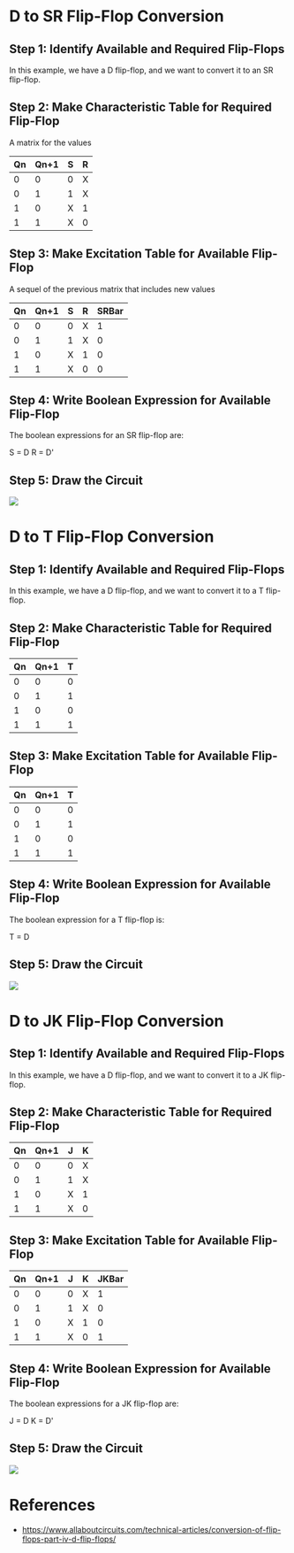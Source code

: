 # D to SR Flip-Flop Conversion

## Step 1: Identify Available and Required Flip-Flops
In this example, we have a D flip-flop, and we want to convert it to an SR flip-flop.

## Step 2: Make Characteristic Table for Required Flip-Flop

A matrix for the values

| Qn | Qn+1 | S | R |
|----|------|---|---|
|  0 |   0  | 0 |  X |
|  0 |   1  | 1 |  X |
|  1 |   0  | X |  1 |
|  1 |   1  | X |  0 |

## Step 3: Make Excitation Table for Available Flip-Flop

A sequel of the previous matrix that includes new values

| Qn | Qn+1 | S | R | SRBar |
|----|------|---|---|-------|
|  0 |   0  | 0 |  X |   1   |
|  0 |   1  | 1 |  X |   0   |
|  1 |   0  | X |  1 |   0   |
|  1 |   1  | X |  0 |   0   |

## Step 4: Write Boolean Expression for Available Flip-Flop
The boolean expressions for an SR flip-flop are:

S = D
R = D'

## Step 5: Draw the Circuit

![](https://www.allaboutcircuits.com/uploads/articles/Figure_3_FFC4.jpg)

# D to T Flip-Flop Conversion

## Step 1: Identify Available and Required Flip-Flops
In this example, we have a D flip-flop, and we want to convert it to a T flip-flop.

## Step 2: Make Characteristic Table for Required Flip-Flop

| Qn | Qn+1 | T |
|----|------|---|
|  0 |   0  | 0 |
|  0 |   1  | 1 |
|  1 |   0  | 0 |
|  1 |   1  | 1 |

## Step 3: Make Excitation Table for Available Flip-Flop

| Qn | Qn+1 | T |
|----|------|---|
|  0 |   0  | 0 |
|  0 |   1  | 1 |
|  1 |   0  | 0 |
|  1 |   1  | 1 |

## Step 4: Write Boolean Expression for Available Flip-Flop
The boolean expression for a T flip-flop is:

T = D

## Step 5: Draw the Circuit

![](https://www.allaboutcircuits.com/uploads/articles/Figure_11_FFC4(1).jpg)



# D to JK Flip-Flop Conversion

## Step 1: Identify Available and Required Flip-Flops
In this example, we have a D flip-flop, and we want to convert it to a JK flip-flop.

## Step 2: Make Characteristic Table for Required Flip-Flop

| Qn | Qn+1 | J | K |
|----|------|---|---|
|  0 |   0  | 0 | X |
|  0 |   1  | 1 | X |
|  1 |   0  | X | 1 |
|  1 |   1  | X | 0 |

## Step 3: Make Excitation Table for Available Flip-Flop

| Qn | Qn+1 | J | K | JKBar |
|----|------|---|---|-------|
|  0 |   0  | 0 | X |   1   |
|  0 |   1  | 1 | X |   0   |
|  1 |   0  | X | 1 |   0   |
|  1 |   1  | X | 0 |   1   |

## Step 4: Write Boolean Expression for Available Flip-Flop
The boolean expressions for a JK flip-flop are:

J = D
K = D'

## Step 5: Draw the Circuit

![](https://www.allaboutcircuits.com/uploads/articles/Figure_7_FFC4.jpg)

# References

* https://www.allaboutcircuits.com/technical-articles/conversion-of-flip-flops-part-iv-d-flip-flops/